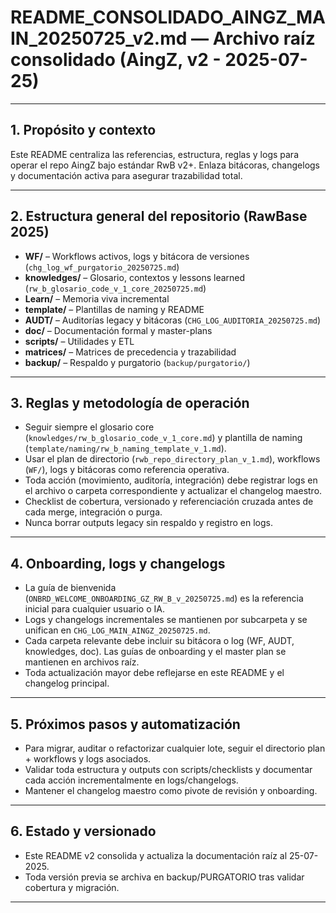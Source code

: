 # README_CONSOLIDADO_AINGZ_MAIN_20250725_v2.md — Archivo raíz consolidado (AingZ, v2 - 2025-07-25)

---

## 1. Propósito y contexto
Este README centraliza las referencias, estructura, reglas y logs para operar el repo AingZ bajo estándar RwB v2+. Enlaza bitácoras, changelogs y documentación activa para asegurar trazabilidad total.

---

## 2. Estructura general del repositorio (RawBase 2025)
- **WF/** – Workflows activos, logs y bitácora de versiones (`chg_log_wf_purgatorio_20250725.md`)
- **knowledges/** – Glosario, contextos y lessons learned (`rw_b_glosario_code_v_1_core_20250725.md`)
- **Learn/** – Memoria viva incremental
- **template/** – Plantillas de naming y README
- **AUDT/** – Auditorías legacy y bitácoras (`CHG_LOG_AUDITORIA_20250725.md`)
- **doc/** – Documentación formal y master-plans
- **scripts/** – Utilidades y ETL
- **matrices/** – Matrices de precedencia y trazabilidad
- **backup/** – Respaldo y purgatorio (`backup/purgatorio/`)

---

## 3. Reglas y metodología de operación
- Seguir siempre el glosario core (`knowledges/rw_b_glosario_code_v_1_core.md`) y plantilla de naming (`template/naming/rw_b_naming_template_v_1.md`).
- Usar el plan de directorio (`rwb_repo_directory_plan_v_1.md`), workflows (`WF/`), logs y bitácoras como referencia operativa.
- Toda acción (movimiento, auditoría, integración) debe registrar logs en el archivo o carpeta correspondiente y actualizar el changelog maestro.
- Checklist de cobertura, versionado y referenciación cruzada antes de cada merge, integración o purga.
- Nunca borrar outputs legacy sin respaldo y registro en logs.

---

## 4. Onboarding, logs y changelogs
- La guía de bienvenida (`ONBRD_WELCOME_ONBOARDING_GZ_RW_B_v_20250725.md`) es la referencia inicial para cualquier usuario o IA.
- Logs y changelogs incrementales se mantienen por subcarpeta y se unifican en `CHG_LOG_MAIN_AINGZ_20250725.md`.
- Cada carpeta relevante debe incluir su bitácora o log (WF, AUDT, knowledges, doc). Las guías de onboarding y el master plan se mantienen en archivos raíz.
- Toda actualización mayor debe reflejarse en este README y el changelog principal.

---

## 5. Próximos pasos y automatización
- Para migrar, auditar o refactorizar cualquier lote, seguir el directorio plan + workflows y logs asociados.
- Validar toda estructura y outputs con scripts/checklists y documentar cada acción incrementalmente en logs/changelogs.
- Mantener el changelog maestro como pivote de revisión y onboarding.

---

## 6. Estado y versionado
- Este README v2 consolida y actualiza la documentación raíz al 25-07-2025.
- Toda versión previa se archiva en backup/PURGATORIO tras validar cobertura y migración.

---


